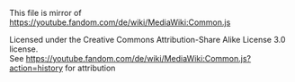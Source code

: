 This file is mirror of https://youtube.fandom.com/de/wiki/MediaWiki:Common.js

Licensed under the Creative Commons Attribution-Share Alike License 3.0 license.                  
See https://youtube.fandom.com/de/wiki/MediaWiki:Common.js?action=history for attribution
